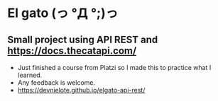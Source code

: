 # El gato (っ °Д °;)っ 
## Small project using API REST and https://docs.thecatapi.com/
- Just finished a course from Platzi so I made this to practice what I learned.
- Any feedback is welcome.
- https://devnielote.github.io/elgato-api-rest/
